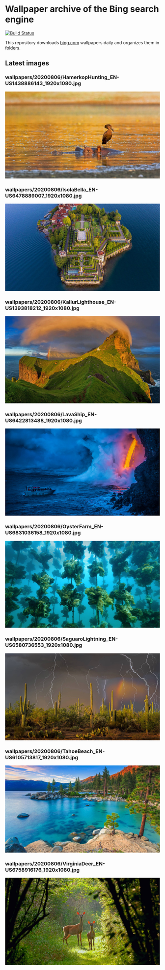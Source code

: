# Wallpaper archive of the Bing search engine

[![Build Status](https://travis-ci.org/kijart/bing-daily-images-dl.svg?branch=wallpapers)](https://travis-ci.org/kijart/bing-daily-images-dl)

This repository downloads [bing.com](https://www.bing.com) wallpapers daily and organizes them in folders.

## Latest images

<!-- Wallpapers -->

### wallpapers/20200806/HamerkopHunting_EN-US1438886143_1920x1080.jpg

![wallpapers/20200806/HamerkopHunting_EN-US1438886143_1920x1080.jpg](wallpapers/20200806/HamerkopHunting_EN-US1438886143_1920x1080.jpg)

### wallpapers/20200806/IsolaBella_EN-US6478889007_1920x1080.jpg

![wallpapers/20200806/IsolaBella_EN-US6478889007_1920x1080.jpg](wallpapers/20200806/IsolaBella_EN-US6478889007_1920x1080.jpg)

### wallpapers/20200806/KallurLighthouse_EN-US1393818212_1920x1080.jpg

![wallpapers/20200806/KallurLighthouse_EN-US1393818212_1920x1080.jpg](wallpapers/20200806/KallurLighthouse_EN-US1393818212_1920x1080.jpg)

### wallpapers/20200806/LavaShip_EN-US6422813488_1920x1080.jpg

![wallpapers/20200806/LavaShip_EN-US6422813488_1920x1080.jpg](wallpapers/20200806/LavaShip_EN-US6422813488_1920x1080.jpg)

### wallpapers/20200806/OysterFarm_EN-US6831036158_1920x1080.jpg

![wallpapers/20200806/OysterFarm_EN-US6831036158_1920x1080.jpg](wallpapers/20200806/OysterFarm_EN-US6831036158_1920x1080.jpg)

### wallpapers/20200806/SaguaroLightning_EN-US6580736553_1920x1080.jpg

![wallpapers/20200806/SaguaroLightning_EN-US6580736553_1920x1080.jpg](wallpapers/20200806/SaguaroLightning_EN-US6580736553_1920x1080.jpg)

### wallpapers/20200806/TahoeBeach_EN-US6105713817_1920x1080.jpg

![wallpapers/20200806/TahoeBeach_EN-US6105713817_1920x1080.jpg](wallpapers/20200806/TahoeBeach_EN-US6105713817_1920x1080.jpg)

### wallpapers/20200806/VirginiaDeer_EN-US6758916176_1920x1080.jpg

![wallpapers/20200806/VirginiaDeer_EN-US6758916176_1920x1080.jpg](wallpapers/20200806/VirginiaDeer_EN-US6758916176_1920x1080.jpg)

